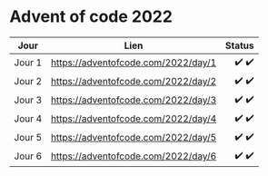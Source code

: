 # Advent of code 2022

| Jour          | Lien                                  | Status | 
| ------------- | :-----------------------------------: | ------------------: |
| Jour 1        |  https://adventofcode.com/2022/day/1  |             ✔️  ✔️ |  
| Jour 2        |  https://adventofcode.com/2022/day/2  |             ✔️  ✔️ |   
| Jour 3        |  https://adventofcode.com/2022/day/3  |             ✔️  ✔️ |  
| Jour 4        |  https://adventofcode.com/2022/day/4  |             ✔️  ✔️ |  
| Jour 5        |  https://adventofcode.com/2022/day/5  |             ✔️  ✔️ |  
| Jour 6        |  https://adventofcode.com/2022/day/6  |             ✔️  ✔️ |  